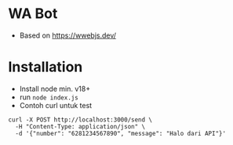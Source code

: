# WA Bot

- Based on https://wwebjs.dev/

# Installation
- Install node min. v18+
- run `node index.js`
- Contoh curl untuk test
```
curl -X POST http://localhost:3000/send \
  -H "Content-Type: application/json" \
  -d '{"number": "6281234567890", "message": "Halo dari API"}'
```
